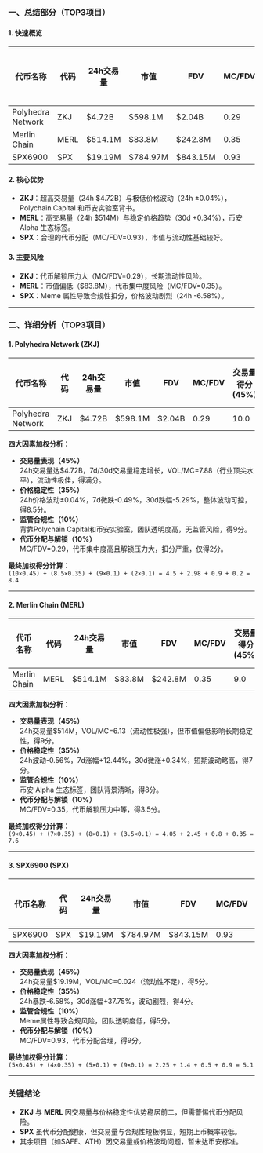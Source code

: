 ### 一、总结部分（TOP3项目）

#### 1. 快速概览
| 代币名称          | 代码  | 24h交易量       | 市值         | FDV          | MC/FDV | 总评分(1-10) |
|-------------------|-------|-----------------|--------------|--------------|--------|-------------|
| Polyhedra Network | ZKJ   | $4.72B          | $598.1M      | $2.04B       | 0.29   | 8.4         |
| Merlin Chain      | MERL  | $514.1M         | $83.8M       | $242.8M      | 0.35   | 7.6         |
| SPX6900           | SPX   | $19.19M         | $784.97M     | $843.15M     | 0.93   | 5.1         |

#### 2. 核心优势
- **ZKJ**：超高交易量（24h $4.72B）与极低价格波动（24h ±0.04%），Polychain Capital 和币安实验室背书。
- **MERL**：高交易量（24h $514M）与稳定价格趋势（30d +0.34%），币安 Alpha 生态标签。
- **SPX**：合理的代币分配（MC/FDV=0.93），市值与流动性基础较好。

#### 3. 主要风险
- **ZKJ**：代币解锁压力大（MC/FDV=0.29），长期流动性风险。
- **MERL**：市值偏低（$83.8M），代币集中度风险（MC/FDV=0.35）。
- **SPX**：Meme 属性导致合规性扣分，价格波动剧烈（24h -6.58%）。

---

### 二、详细分析（TOP3项目）

#### 1. Polyhedra Network (ZKJ)
| 代币名称          | 代码  | 24h交易量 | 市值    | FDV     | MC/FDV | 交易量得分(45%) | 价格稳定性得分(35%) | 合规性得分(10%) | 代币分配得分(10%) | 总评分 |
|-------------------|-------|-----------|---------|---------|--------|------------------|---------------------|-----------------|-------------------|--------|
| Polyhedra Network | ZKJ   | $4.72B    | $598.1M | $2.04B  | 0.29   | 10.0            | 8.5                 | 9.0             | 2.0               | **8.4**|

**四大因素加权分析：**
- **交易量表现（45%）**  
  24h交易量达$4.72B，7d/30d交易量稳定增长，VOL/MC=7.88（行业顶尖水平），流动性极佳，得满分。
- **价格稳定性（35%）**  
  24h价格波动±0.04%，7d微跌-0.49%，30d跌幅-5.29%，整体波动可控，得8.5分。
- **监管合规性（10%）**  
  背靠Polychain Capital和币安实验室，团队透明度高，无监管风险，得9分。
- **代币分配与解锁（10%）**  
  MC/FDV=0.29，代币集中度高且解锁压力大，扣分严重，仅得2分。

**最终加权得分计算：**  
`(10×0.45) + (8.5×0.35) + (9×0.1) + (2×0.1) = 4.5 + 2.98 + 0.9 + 0.2 = 8.4`

---

#### 2. Merlin Chain (MERL)
| 代币名称     | 代码  | 24h交易量 | 市值   | FDV    | MC/FDV | 交易量得分(45%) | 价格稳定性得分(35%) | 合规性得分(10%) | 代币分配得分(10%) | 总评分 |
|--------------|-------|-----------|--------|--------|--------|------------------|---------------------|-----------------|-------------------|--------|
| Merlin Chain | MERL  | $514.1M   | $83.8M | $242.8M| 0.35   | 9.0              | 7.0                 | 8.0             | 3.5               | **7.6**|

**四大因素加权分析：**
- **交易量表现（45%）**  
  24h交易量$514M，VOL/MC=6.13（流动性极强），但市值偏低影响长期稳定性，得9分。
- **价格稳定性（35%）**  
  24h波动-0.56%，7d涨幅+12.44%，30d微涨+0.34%，短期波动略高，得7分。
- **监管合规性（10%）**  
  币安 Alpha 生态标签，团队背景清晰，得8分。
- **代币分配与解锁（10%）**  
  MC/FDV=0.35，代币解锁压力中等，得3.5分。

**最终加权得分计算：**  
`(9×0.45) + (7×0.35) + (8×0.1) + (3.5×0.1) = 4.05 + 2.45 + 0.8 + 0.35 = 7.6`

---

#### 3. SPX6900 (SPX)
| 代币名称 | 代码 | 24h交易量 | 市值     | FDV      | MC/FDV | 交易量得分(45%) | 价格稳定性得分(35%) | 合规性得分(10%) | 代币分配得分(10%) | 总评分 |
|----------|------|-----------|----------|----------|--------|------------------|---------------------|-----------------|-------------------|--------|
| SPX6900  | SPX  | $19.19M   | $784.97M | $843.15M | 0.93   | 5.0              | 4.0                 | 5.0             | 9.0               | **5.1**|

**四大因素加权分析：**
- **交易量表现（45%）**  
  24h交易量$19.19M，VOL/MC=0.024（流动性不足），得5分。
- **价格稳定性（35%）**  
  24h暴跌-6.58%，30d涨幅+37.75%，波动剧烈，得4分。
- **监管合规性（10%）**  
  Meme属性导致合规风险，团队透明度低，得5分。
- **代币分配与解锁（10%）**  
  MC/FDV=0.93，代币分配合理，得9分。

**最终加权得分计算：**  
`(5×0.45) + (4×0.35) + (5×0.1) + (9×0.1) = 2.25 + 1.4 + 0.5 + 0.9 = 5.1`

---

### 关键结论
- **ZKJ** 与 **MERL** 因交易量与价格稳定性优势稳居前二，但需警惕代币分配风险。
- **SPX** 虽代币分配健康，但交易量与合规性短板明显，短期上币概率较低。
- 其余项目（如SAFE、ATH）因交易量或价格波动问题，暂未达币安标准。